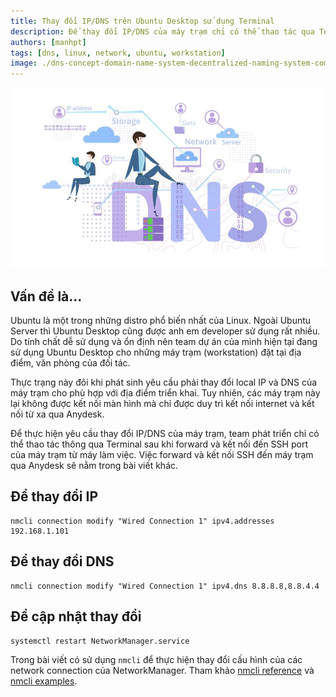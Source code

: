 ```yaml
---
title: Thay đổi IP/DNS trên Ubuntu Desktop sử dụng Terminal
description: Để thay đổi IP/DNS của máy trạm chỉ có thể thao tác qua Terminal sau khi forward và kết nối đến SSH port của máy trạm từ máy làm việc.
authors: [manhpt]
tags: [dns, linux, network, ubuntu, workstation]
image: ./dns-concept-domain-name-system-decentralized-naming-system-computers-devices-services-other-resources-dns-concept-domain-109460557.jpg
---
```


![](./dns-concept-domain-name-system-decentralized-naming-system-computers-devices-services-other-resources-dns-concept-domain-109460557.jpg)

## Vấn đề là...

Ubuntu là một trong những distro phổ biến nhất của Linux. Ngoài Ubuntu Server thì Ubuntu Desktop cũng được anh em developer sử dụng rất nhiều. Do tính chất dễ sử dụng và ổn định nên team dự án của mình hiện tại đang sử dụng Ubuntu Desktop cho những máy trạm (workstation) đặt tại địa điểm, văn phòng của đối tác.

Thực trạng này đôi khi phát sinh yêu cầu phải thay đổi local IP và DNS của máy trạm cho phù hợp với địa điểm triển khai. Tuy nhiên, các máy trạm này lại không được kết nối màn hình mà chỉ được duy trì kết nối internet và kết nối từ xa qua Anydesk.

Để thực hiện yêu cầu thay đổi IP/DNS của máy trạm, team phát triển chỉ có thể thao tác thông qua Terminal sau khi forward và kết nối đến SSH port của máy trạm từ máy làm việc. Việc forward và kết nối SSH đến máy trạm qua Anydesk sẽ nằm trong bài viết khác.

## Để thay đổi IP

```shell
nmcli connection modify "Wired Connection 1" ipv4.addresses 192.168.1.101
```

## Để thay đổi DNS

```shell
nmcli connection modify "Wired Connection 1" ipv4.dns 8.8.8.8,8.8.4.4
```

## Để cập nhật thay đổi

```shell
systemctl restart NetworkManager.service
```

Trong bài viết có sử dụng `nmcli` để thực hiện thay đổi cấu hình của các network connection của NetworkManager. Tham khảo [nmcli reference](https://developer.gnome.org/NetworkManager/stable/nmcli.html) và [nmcli examples](https://developer.gnome.org/NetworkManager/stable/nmcli-examples.html).

